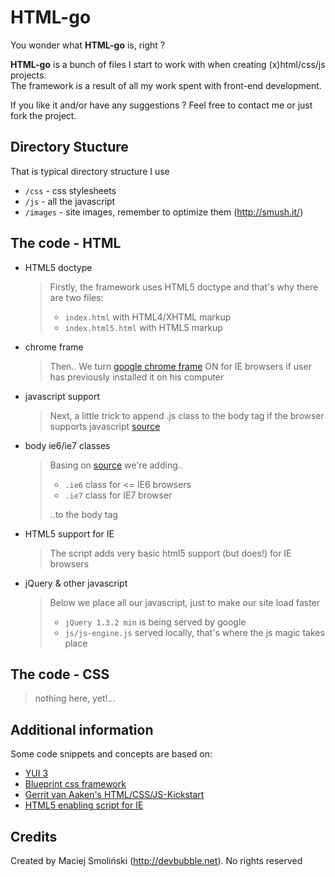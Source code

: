 # HTML-go


You wonder what **HTML-go** is, right ?
  
  
**HTML-go** is a bunch of files I start to work with when creating (x)html/css/js projects.  
The framework is a result of all my work spent with front-end development.  

If you like it and/or have any suggestions ? Feel free to contact me or just fork the project.  

## Directory Stucture

That is typical directory structure I use

* `/css` - css stylesheets
* `/js` - all the javascript
* `/images` - site images, remember to optimize them (http://smush.it/)

## The code - HTML

* HTML5 doctype

    <!DOCTYPE html>
    
    > Firstly, the framework uses HTML5 doctype and that's why there are two files:
    >
    > * `index.html` with HTML4/XHTML markup
    > * `index.html5.html` with HTML5 markup


* chrome frame

    <meta http-equiv="X-UA-Compatible" content="chrome=1">

    > Then.. We turn [google chrome frame](http://code.google.com/intl/pl-PL/chrome/chromeframe/) ON for IE browsers if user has previously installed it on his computer


* javascript support

    <script type="text/javascript">document.documentElement.className += " js";</script>

    > Next, a little trick to append .js class to the body tag if the browser supports javascript [source](http://www.webkrauts.de/2008/12/14/sehr-sehr-schnelle-seiten-website-performance-best-practice-teil-2/)



* body ie6/ie7 classes

    <!--[if lte IE 6]><body class="ie6"><![endif]-->
    <!--[if IE 7]><body class="ie7"><![endif]-->
    <!--[if !IE]><!--><body><!-- <![endif]-->

    > Basing on [source](http://codecandies.de/2008/12/12/conditional-comments-wenige-requests/) we're adding..
    >
    > * `.ie6` class for <= IE6 browsers
    > * `.ie7` class for IE7 browser
    >
    > ..to the body tag


* HTML5 support for IE

    <!--[if IE]><script src="http://html5shiv.googlecode.com/svn/trunk/html5.js"></script><![endif]-->

    > The script adds very basic html5 support (but does!) for IE browsers


* jQuery & other javascript

    <script type="text/javascript" src="http://ajax.googleapis.com/ajax/libs/jquery/1.3.2/jquery.min.js"></script>
    <script type="text/javascript" src="js/js-engine.js"></script>

    > Below we place all our javascript, just to make our site load faster
    > 
    > * `jQuery 1.3.2 min` is being served by google
    > * `js/js-engine.js` served locally, that's where the js magic takes place

## The code - CSS

> nothing here, yet!...

## Additional information

Some code snippets and concepts are based on:

* [YUI 3](http://developer.yahoo.com/yui/3/)
* [Blueprint css framework](http://blueprintcss.org) 
* [Gerrit van Aaken's HTML/CSS/JS-Kickstart](http://praegnanz.de/weblog/htmlcssjs-kickstart)
* [HTML5 enabling script for IE](http://remysharp.com/2009/01/07/html5-enabling-script/)


## Credits

Created by Maciej Smoliński (<http://devbubble.net>). No rights reserved